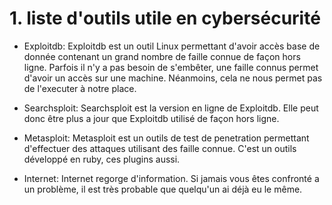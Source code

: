 # 1. liste d'outils utile en cybersécurité

- Exploitdb:
Exploitdb est un outil Linux permettant d'avoir accès base de donnée contenant un grand nombre de faille connue de façon hors ligne. Parfois il n'y a pas besoin de s'embêter, une faille connus permet d'avoir un accès sur une machine. Néanmoins, cela ne nous permet pas de l'executer à notre place.

- Searchsploit:
Searchsploit est la version en ligne de Exploitdb. Elle peut donc être plus a jour que Exploitdb utilisé de façon hors ligne.

- Metasploit:
Metasploit est un outils de test de penetration permettant d'effectuer des attaques utilisant des faille connue. C'est un outils développé en ruby, ces plugins aussi.

- Internet:
Internet regorge d'information. Si jamais vous êtes confronté a un problème, il est très probable que quelqu'un ai déjà eu le même.
